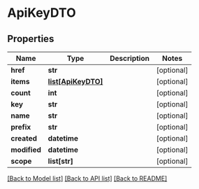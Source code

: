 # ApiKeyDTO

## Properties
Name | Type | Description | Notes
------------ | ------------- | ------------- | -------------
**href** | **str** |  | [optional] 
**items** | [**list[ApiKeyDTO]**](ApiKeyDTO.md) |  | [optional] 
**count** | **int** |  | [optional] 
**key** | **str** |  | [optional] 
**name** | **str** |  | [optional] 
**prefix** | **str** |  | [optional] 
**created** | **datetime** |  | [optional] 
**modified** | **datetime** |  | [optional] 
**scope** | **list[str]** |  | [optional] 

[[Back to Model list]](../README.md#documentation-for-models) [[Back to API list]](../README.md#documentation-for-api-endpoints) [[Back to README]](../README.md)

